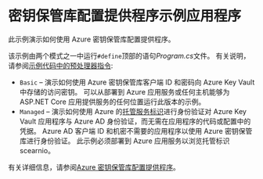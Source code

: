 # <a name="key-vault-configuration-provider-sample-app"></a>密钥保管库配置提供程序示例应用程序

此示例演示如何使用 Azure 密钥保管库配置提供程序。

该示例由两个模式之一中运行`#define`顶部的语句*Program.cs*文件。 有关说明，请参阅[示例代码中的预处理器指令](https://docs.microsoft.com/aspnet/core#preprocessor-directives-in-sample-code):

* `Basic` &ndash; 演示如何使用 Azure 密钥保管库客户端 ID 和密码向 Azure Key Vault 中存储的访问密钥。 可以从部署到 Azure 应用服务或任何主机能够为 ASP.NET Core 应用提供服务的任何位置运行此版本的示例。
* `Managed` &ndash; 演示如何使用 Azure 的[托管服务标识](https://docs.microsoft.com/azure/active-directory/managed-identities-azure-resources/overview)进行身份验证对 Azure Key Vault 应用程序与 Azure AD 身份验证，而无需在应用程序的代码或配置中的凭据。 Azure AD 客户端 ID 和机密不需要的应用程序以使用 Azure 密钥保管库进行身份验证。 此示例必须部署到 Azure 应用服务以浏览托管标识 scearnio。

有关详细信息，请参阅[Azure 密钥保管库配置提供程序](https://docs.microsoft.com/aspnet/core/security/key-vault-configuration)。
